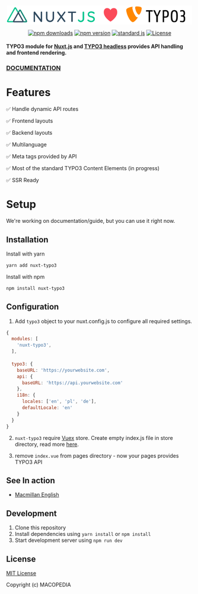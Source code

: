 <p align="center">
  <img align="center" width="500" src="docs/static/nuxt_typo3.svg" alt="nuxt-typo3">
</p>
<p align="center">
  <a href="https://npmjs.com/package/nuxt-typo3"><img src="https://img.shields.io/npm/v/nuxt-typo3/latest.svg?style=flat-square" alt="npm downloads"></a>
  <a href="https://npmjs.com/package/nuxt-typo3"><img src="https://img.shields.io/npm/dt/nuxt-typo3.svg?style=flat-square" alt="npm version"></a>
  <a href="https://standardjs.com"><img src="https://img.shields.io/badge/code_style-standard-brightgreen.svg?style=flat-square" alt="standard js"></a>
  <a href="https://www.npmjs.com/package/nuxt-typo3"><img src="https://img.shields.io/npm/l/nuxt-typo3.svg?style=flat-square" alt="License"></a>
</p>

#### TYPO3 module for [Nuxt.js](https://nuxtjs.org) and [TYPO3 headless](https://github.com/TYPO3-Initiatives/headless) provides API handling and frontend rendering.

### [DOCUMENTATION](https://typo3-initiatives.github.io/nuxt-typo3/)

# Features

✅ Handle dynamic API routes

✅ Frontend layouts

✅ Backend layouts

✅ Multilanguage

✅ Meta tags provided by API

✅ Most of the standard TYPO3 Content Elements (in progress)

✅ SSR Ready

# Setup

We're working on documentation/guide, but you can use it right now.

## Installation

Install with yarn

```sh
yarn add nuxt-typo3
```

Install with npm

```sh
npm install nuxt-typo3
```

## Configuration

1. Add `typo3` object to your nuxt.config.js to configure all required settings.

```js
{
  modules: [
    'nuxt-typo3',
  ],

  typo3: {
    baseURL: 'https://yourwebsite.com',
    api: {
      baseURL: 'https://api.yourwebsite.com'
    },
    i18n: {
      locales: ['en', 'pl', 'de'],
      defaultLocale: 'en'
    }
  }
}
```

2. `nuxt-typo3` require [Vuex](https://vuex.vuejs.org/) store. Create empty index.js file in store directory, read more [here](https://nuxtjs.org/guide/vuex-store).

3. remove `index.vue` from pages directory - now your pages provides TYPO3 API

## See In action

- [Macmillan English](https://www.macmillanenglish.com)

## Development

1. Clone this repository
2. Install dependencies using `yarn install` or `npm install`
3. Start development server using `npm run dev`

## License

[MIT License](./LICENSE)

Copyright (c) MACOPEDIA

